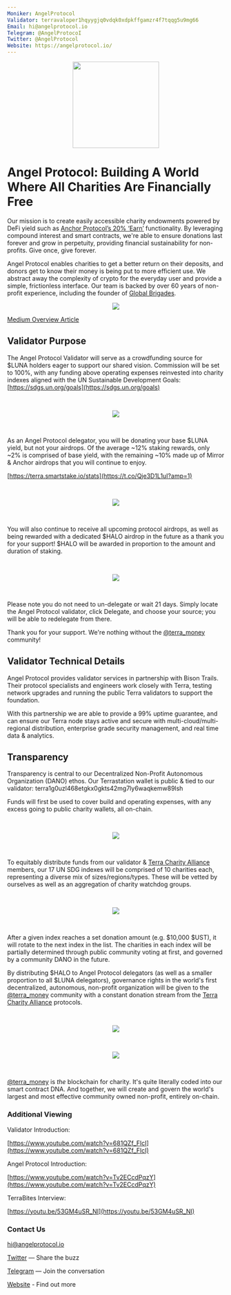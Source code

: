 ```yaml
---
Moniker: AngelProtocol
Validator: terravaloper1hqyygjq0vdqk0xdpkffgamzr4f7tqqg5u9mg66
Email: hi@angelprotocol.io
Telegram: @AngelProtocoI
Twitter: @AngelProtocol
Website: https://angelprotocol.io/
---
```


<p align="center">
  <img src="images/angelprotocol.png" width="200">
</p>

# Angel Protocol: Building A World Where All Charities Are Financially Free

Our mission is to create easily accessible charity endowments powered by DeFi yield such as [Anchor Protocol’s 20% ‘Earn’](https://www.learn-terra.com/anchor-protocol) functionality. By leveraging compound interest and smart contracts, we're able to ensure donations last forever and grow in perpetuity, providing financial sustainability for non-profits. Give once, give forever.

Angel Protocol enables charities to get a better return on their deposits, and donors get to know their money is being put to more efficient use. We abstract away the complexity of crypto for the everyday user and provide a simple, frictionless interface. Our team is backed by over 60 years of non-profit experience, including the founder of [Global Brigades](https://www.globalbrigades.org/).


<p align="center">
<img src="images/howitworks.png">
</p>


[Medium Overview Article](https://angelprotocol.medium.com/angel-protocol-redefining-social-giving-ffd4e5b561b5)

## Validator Purpose

The Angel Protocol Validator will serve as a crowdfunding source for $LUNA holders eager to support our shared vision. Commission will be set to 100%, with any funding above operating expenses reinvested into charity indexes aligned with the UN Sustainable Development Goals: [https://sdgs.un.org/goals](https://sdgs.un.org/goals)

<br /><p align="center">
<img src="images/unsdg.png">
</p><br />

As an Angel Protocol delegator, you will be donating your base $LUNA yield, but not your airdrops. Of the average ~12% staking rewards, only ~2% is comprised of base yield, with the remaining ~10% made up of Mirror & Anchor airdrops that you will continue to enjoy.

[https://terra.smartstake.io/stats](https://t.co/Qje3D1L1uI?amp=1)

<br /><p align="center">
<img src="images/aprs.png">
</p><br />

You will also continue to receive all upcoming protocol airdrops, as well as being rewarded with a dedicated $HALO airdrop in the future as a thank you for your support! $HALO will be awarded in proportion to the amount and duration of staking.

<br /><p align="center">
<img src="images/halo.png">
</p><br />

Please note you do not need to un-delegate or wait 21 days. Simply locate the Angel Protocol validator, click Delegate, and choose your source; you will be able to redelegate from there.

Thank you for your support. We're nothing without the [@terra_money](https://twitter.com/terra_money) community!

## Validator Technical Details

Angel Protocol provides validator services in partnership with Bison Trails. Their protocol specialists and engineers work closely with Terra, testing network upgrades and running the public Terra validators to support the foundation.

With this partnership we are able to provide a 99% uptime guarantee, and can ensure our Terra node stays active and secure with multi-cloud/multi-regional distribution, enterprise grade security management, and real time data & analytics.

## Transparency

Transparency is central to our Decentralized Non-Profit Autonomous Organization (DANO) ethos. Our Terrastation wallet is public & tied to our validator: terra1g0uzl468etgkx0gkts42mg7ly6waqkemw89lsh

Funds will first be used to cover build and operating expenses, with any excess going to public charity wallets, all on-chain.

<br />
<p align="center">
<img src="images/dano.png">
</p><br />

To equitably distribute funds from our validator & [Terra Charity Alliance](http://terraalliance.io) members, our 17 UN SDG indexes will be comprised of 10 charities each, representing a diverse mix of sizes/regions/types. These will be vetted by ourselves as well as an aggregation of charity watchdog groups.

<br />
<p align="center">
<img src="images/index.png">
</p><br />

After a given index reaches a set donation amount (e.g. $10,000 $UST), it will rotate to the next index in the list. The charities in each index will be partially determined through public community voting at first, and governed by a community DANO in the future.

By distributing $HALO to Angel Protocol delegators (as well as a smaller proportion to all $LUNA delegators), governance rights in the world's first decentralized, autonomous, non-profit organization will be given to the [@terra_money](https://twitter.com/terra_money) community with a constant donation stream from the [Terra Charity Alliance](http://terraalliance.io) protocols.

<br /><p align="center">
<img src="images/terracharity.png">
</p><br />

<p align="center">
<img src="images/tclogos.png">
</p><br />

[@terra_money](https://twitter.com/terra_money) is *the* blockchain for charity. It's quite literally coded into our smart contract DNA. And together, we will create and govern the world's largest and most effective community owned non-profit, entirely on-chain.

### Additional Viewing

Validator Introduction:

[https://www.youtube.com/watch?v=681QZf_FlcI](https://www.youtube.com/watch?v=681QZf_FlcI)

Angel Protocol Introduction:

[https://www.youtube.com/watch?v=Tv2ECcdPqzY](https://www.youtube.com/watch?v=Tv2ECcdPqzY)

TerraBites Interview:

[https://youtu.be/53GM4uSR_NI](https://youtu.be/53GM4uSR_NI)

### Contact Us

[hi@angelprotocol.io](mailto:hi@angelprotocol.io)

[Twitter](https://twitter.com/angelprotocol) — Share the buzz

[Telegram](https://t.me/angelprotocoI) — Join the conversation

[Website](https://angelprotocol.io) - Find out more